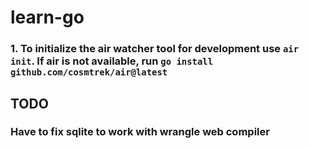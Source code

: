 # learn-go

### 1. To initialize the air watcher tool for development use `air init`. If air is not available, run `go install github.com/cosmtrek/air@latest`


## TODO

### Have to fix sqlite to work with wrangle web compiler 